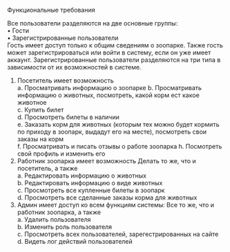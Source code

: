 Функциональные требования

Все пользователи разделяются на две основные группы:  
•	Гости  
•	Зарегистрированные пользователи  
Гость имеет доступ только к общим сведениям о зоопарке. Также гость может зарегистрироваться или войти в систему, если он уже имеет аккаунт.
Зарегистрированные пользователи разделяются на три типа в зависимости от их возможностей в системе.  
1.	Посетитель имеет возможность  
  a.	Просматривать информацию о зоопарке 
  b.	Просматривать информацию о животных, посмотреть, какой корм ест какое животное   
  c.	Купить билет  
  d.	Просмотреть билеты в наличии  
  e.	Заказать корм для животных (которым тех можно будет кормить по приходу в зоопарк, выдадут его на месте), посмотреть свои заказы на корм    
  f.	Просматривать и писать отзывы о работе зоопарка
  h.  Посмотреть свой профиль и изменить его   
3.	Работник зоопарка имеет возможность
   Делать то же, что и посетитель, а также    
  a.	Редактировать информацию о животных   
  b.	Редактировать информацию о виде животных   
  c.	Просмотреть все купленные билеты в зоопарк   
  d.	Просмотреть все сделанные заказы корма для животных     
5.	Админ имеет доступ ко всем функциям системы:
   Все то же, что и работник зоопарка, а также   
  a.	Удалить пользователя   
  b.  Изменить роль пользователя    
  c.  Просмотреть всех пользователей, зарегестрированных на сайте
  d.  Видеть лог действий пользователей       
